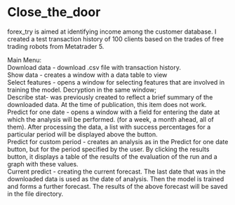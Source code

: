# Close_the_door
forex_try is aimed at identifying income among the customer database. I created a test transaction history of 100 clients based on the trades of free trading robots from Metatrader 5.

Main Menu:        
Download data - download .csv file with transaction history.     
Show data - creates a window with a data table to view     
Select features - opens a window for selecting features that are involved in training the model. Decryption in the same window;     
Describe stat- was previously created to reflect a brief summary of the downloaded data. At the time of publication, this item does not work.      
Predict for one date - opens a window with a field for entering the date at which the analysis will be performed. (for a week, a month ahead, all of them). After processing the data, a list with success percentages for a particular period will be displayed above the button.      
Predict for custom period - creates an analysis as in the Predict for one date button, but for the period specified by the user. By clicking the results button, it displays a table of the results of the evaluation of the run and a graph with these values.      
Current predict - creating the current forecast. The last date that was in the downloaded data is used as the date of analysis. Then the model is trained and forms a further forecast. The results of the above forecast will be saved in the file directory.       
